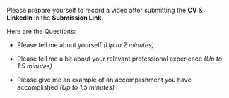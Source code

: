Please prepare yourself to record a video after submitting the **CV** & **LinkedIn** in the **Submission Link**.


Here are the Questions:


- Please tell me about yourself *(Up to 2 minutes)*

- Please tell me a bit about your relevant professional experience *(Up to 1.5 minutes)*

- Please give me an example of an accomplishment you have accomplished *(Up to 1.5 minutes)*
